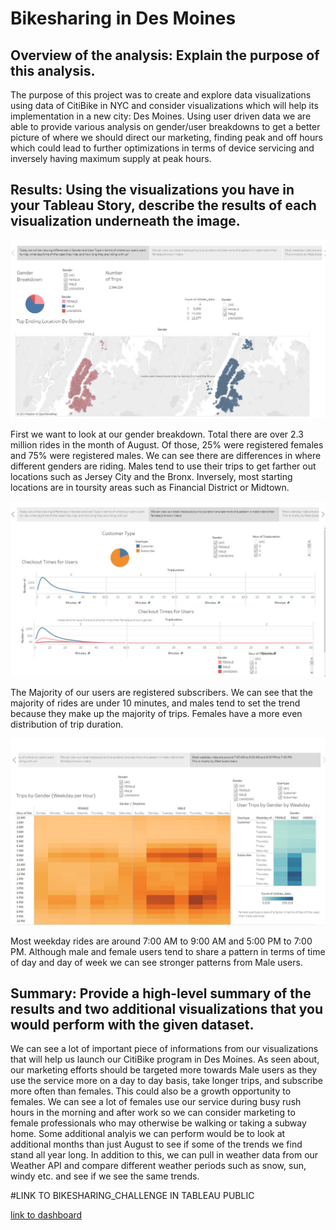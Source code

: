 # Bikesharing in Des Moines

## Overview of the analysis: Explain the purpose of this analysis.
The purpose of this project was to create and explore data visualizations using data of CitiBike in NYC and consider visualizations which will help its implementation in a new city: Des Moines. Using user driven data we are able to provide various analysis on gender/user breakdowns to get a better picture of where we should direct our marketing, finding peak and off hours which could lead to further optimizations in terms of device servicing and inversely having maximum supply at peak hours. 

## Results: Using the visualizations you have in your Tableau Story, describe the results of each visualization underneath the image.
![](https://github.com/DanMarks12/bikesharing/blob/main/Jpg/Slide_1.JPG)

First we want to look at our gender breakdown. Total there are over 2.3 million rides in the month of August. Of those, 25% were registered females and 75% were registered males. We can see there are differences in where different genders are riding. Males tend to use their trips to get farther out locations such as Jersey City and the Bronx. Inversely, most starting locations are in toursity areas such as Financial District or Midtown. 


![](https://github.com/DanMarks12/bikesharing/blob/main/Jpg/Slide_2.JPG)

The Majority of our users are registered subscribers. We can see that the majority of rides are under 10 minutes, and males tend to set the trend because they make up the majority of trips. Females have a more even distribution of trip duration. 

![](https://github.com/DanMarks12/bikesharing/blob/main/Jpg/Slide_3.JPG)

Most weekday rides are around 7:00 AM to 9:00 AM and 5:00 PM to 7:00 PM. Although male and female users tend to share a pattern in terms of time of day and day of week we can see stronger patterns from Male users. 

## Summary: Provide a high-level summary of the results and two additional visualizations that you would perform with the given dataset.

We can see a lot of important piece of informations from our visualizations that will help us launch our CitiBike program in Des Moines. As seen about, our marketing efforts should be targeted more towards Male users as they use the service more on a day to day basis, take longer trips, and subscribe more often than females. This could also be a growth opportunity to females. We can see a lot of females use our service during busy rush hours in the morning and after work so we can consider marketing to female professionals who may otherwise be walking or taking a subway home. Some additional analyis we can perform would be to look at additional months than just August to see if some of the trends we find stand all year long. In addition to this, we can pull in weather data from our Weather API and compare different weather periods such as snow, sun, windy etc. and see if we see the same trends. 


#LINK TO BIKESHARING_CHALLENGE IN TABLEAU PUBLIC

[link to dashboard](https://public.tableau.com/profile/dan.marks#!/vizhome/Bikesharing_Challenge_16157758648460/NYCStory?publish=yes)
